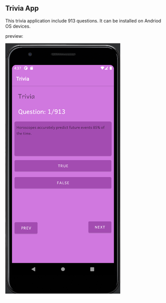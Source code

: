 ## Trivia  App 
 
This trivia application include 913 questions.
It can be installed on Andriod OS devices.

preview:

 ![](images/Trivia_app.png)
